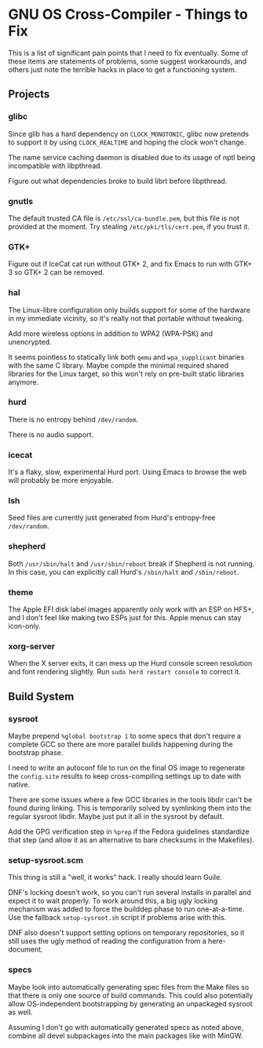 # GNU OS Cross-Compiler - Things to Fix

This is a list of significant pain points that I need to fix eventually.  Some
of these items are statements of problems, some suggest workarounds, and others
just note the terrible hacks in place to get a functioning system.

## Projects

### glibc

Since glib has a hard dependency on `CLOCK_MONOTONIC`, glibc now pretends to
support it by using `CLOCK_REALTIME` and hoping the clock won't change.

The name service caching daemon is disabled due to its usage of nptl being
incompatible with libpthread.

Figure out what dependencies broke to build librt before libpthread.

### gnutls

The default trusted CA file is `/etc/ssl/ca-bundle.pem`, but this file is not
provided at the moment.  Try stealing `/etc/pki/tls/cert.pem`, if you trust it.

### GTK+

Figure out if IceCat cat run without GTK+ 2, and fix Emacs to run with GTK+ 3
so GTK+ 2 can be removed.

### hal

The Linux-libre configuration only builds support for some of the hardware in
my immediate vicinity, so it's really not that portable without tweaking.

Add more wireless options in addition to WPA2 (WPA-PSK) and unencrypted.

It seems pointless to statically link both `qemu` and `wpa_supplicant` binaries
with the same C library.  Maybe compile the minimal required shared libraries
for the Linux target, so this won't rely on pre-built static libraries anymore.

### hurd

There is no entropy behind `/dev/random`.

There is no audio support.

### icecat

It's a flaky, slow, experimental Hurd port.  Using Emacs to browse the web will
probably be more enjoyable.

### lsh

Seed files are currently just generated from Hurd's entropy-free `/dev/random`.

### shepherd

Both `/usr/sbin/halt` and `/usr/sbin/reboot` break if Shepherd is not running.
In this case, you can explicitly call Hurd's `/sbin/halt` and `/sbin/reboot`.

### theme

The Apple EFI disk label images apparently only work with an ESP on HFS+, and I
don't feel like making two ESPs just for this.  Apple menus can stay icon-only.

### xorg-server

When the X server exits, it can mess up the Hurd console screen resolution and
font rendering slightly.  Run `sudo herd restart console` to correct it.

## Build System

### sysroot

Maybe prepend `%global bootstrap 1` to some specs that don't require a complete
GCC so there are more parallel builds happening during the bootstrap phase.

I need to write an autoconf file to run on the final OS image to regenerate the
`config.site` results to keep cross-compiling settings up to date with native.

There are some issues where a few GCC libraries in the tools libdir can't be
found during linking.  This is temporarily solved by symlinking them into the
regular sysroot libdir.  Maybe just put it all in the sysroot by default.

Add the GPG verification step in `%prep` if the Fedora guidelines standardize
that step (and allow it as an alternative to bare checksums in the Makefiles).

### setup-sysroot.scm

This thing is still a "well, it works" hack.  I really should learn Guile.

DNF's locking doesn't work, so you can't run several installs in parallel and
expect it to wait properly.  To work around this, a big ugly locking mechanism
was added to force the builddep phase to run one-at-a-time.  Use the fallback
`setup-sysroot.sh` script if problems arise with this.

DNF also doesn't support setting options on temporary repositories, so it still
uses the ugly method of reading the configuration from a here-document.

### specs

Maybe look into automatically generating spec files from the Make files so that
there is only one source of build commands.  This could also potentially allow
OS-independent bootstrapping by generating an unpackaged sysroot as well.

Assuming I don't go with automatically generated specs as noted above, combine
all devel subpackages into the main packages like with MinGW.
